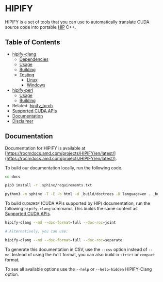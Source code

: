 # HIPIFY

HIPIFY is a set of tools that you can use to automatically translate CUDA source code into portable
[HIP](https://github.com/ROCm-Developer-Tools/HIP) C++.

## Table of Contents

<!-- toc -->

* [hipify-clang](./docs/hipify-clang.md#hipify-clang)
  * [Dependencies](./docs/hipify-clang.md#hipify-clang-dependencies)
  * [Usage](./docs/hipify-clang.md#hipify-clang-usage)
  * [Building](./docs/hipify-clang.md#hipify-clang-building)
  * [Testing](./docs/hipify-clang.md#hipify-clang-testing)
    * [Linux](./docs/hipify-clang.md#hipify-clang-linux-testing)
    * [Windows](./docs/hipify-clang.md#hipify-clang-windows-testing)
* [hipify-perl](./docs/hipify-perl.md#hipify-perl)
  * [Usage](./docs/hipify-perl.md#hipify-perl-usage)
  * [Building](./docs/hipify-perl.md#hipify-perl-building)
* Related: [hipify_torch](https://github.com/ROCmSoftwarePlatform/hipify_torch)
* [Supported CUDA APIs](./docs/supported_apis.md#supported-cuda-apis)
* [Documentation](#documentation)
* [Disclaimer](#disclaimer)

<!-- tocstop -->

## Documentation

Documentation for HIPIFY is available at
[https://rocmdocs.amd.com/projects/HIPIFY/en/latest/](https://rocmdocs.amd.com/projects/HIPIFY/en/latest/).

To build our documentation locally, run the following code.

```bash
cd docs

pip3 install -r .sphinx/requirements.txt

python3 -m sphinx -T -E -b html -d _build/doctrees -D language=en . _build/html
```

To build `CUDA2HIP` (CUDA APIs supported by HIP) documentation, run the following `hipify-clang`
command. This builds the same content as
[Supported CUDA APIs](./docs/supported_apis.md#supported-cuda-apis).

```bash
hipify-clang --md --doc-format=full --doc-roc=joint

# Alternatively, you can use:

hipify-clang --md --doc-format=full --doc-roc=separate
```

To generate this documentation in CSV, use the `--csv` option instead of `--md`. Instead of using
the `full` format, you can also build in `strict` or `compact` format.

To see all available options use the `--help` or `--help-hidden` HIPIFY-Clang option.
